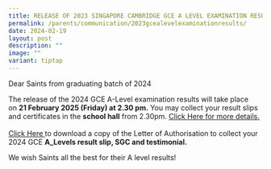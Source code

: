 ```yaml
---
title: RELEASE OF 2023 SINGAPORE CAMBRIDGE GCE A LEVEL EXAMINATION RESULTS
permalink: /parents/communication/2023gcealevelexaminationresults/
date: 2024-02-19
layout: post
description: ""
image: ""
variant: tiptap
---
```

<p>Dear Saints from graduating batch of 2024</p>
<p></p>
<p>The release of the 2024 GCE A-Level examination results will take place
on&nbsp;<strong>21&nbsp;February 2025&nbsp;(Friday) at 2.30 pm.</strong>&nbsp;You
may collect your result slips and certificates in the&nbsp;<strong>school hall</strong>&nbsp;from
2.30pm. <a href="/files/2025/Exam/Letter_to_Students_on_collection_of_A_level_results_17Feb2025.pdf" rel="noopener nofollow" target="_blank">Click Here for more details.</a>
<br>
<br><a href="/files/2025/Exam/Letter_of_Authorisation_2025.pdf" rel="noopener nofollow" target="_blank">Click Here </a>to
download a copy of the&nbsp;Letter of Authorisation to collect your 2024
GCE <strong>A_Levels result slip, SGC and testimonial.</strong>
</p>
<p>We wish Saints all the best for their A level results!</p>